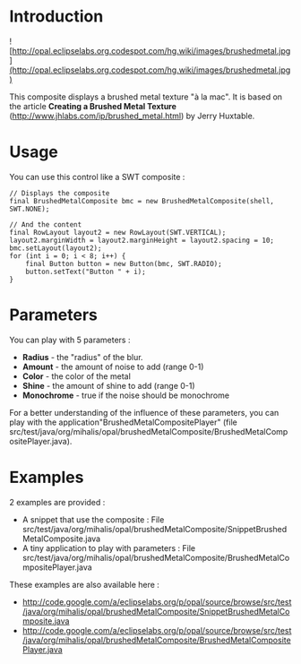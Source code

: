 # Introduction #

![http://opal.eclipselabs.org.codespot.com/hg.wiki/images/brushedmetal.jpg](http://opal.eclipselabs.org.codespot.com/hg.wiki/images/brushedmetal.jpg)

This composite displays a brushed metal texture "à la mac". It is based on the article **Creating a Brushed Metal Texture** (http://www.jhlabs.com/ip/brushed_metal.html) by Jerry Huxtable.

# Usage #

You can use this control like a SWT composite :

```
// Displays the composite
final BrushedMetalComposite bmc = new BrushedMetalComposite(shell, SWT.NONE);

// And the content
final RowLayout layout2 = new RowLayout(SWT.VERTICAL);
layout2.marginWidth = layout2.marginHeight = layout2.spacing = 10;
bmc.setLayout(layout2);
for (int i = 0; i < 8; i++) {
    final Button button = new Button(bmc, SWT.RADIO);
    button.setText("Button " + i);
}
```

# Parameters #

You can play with 5 parameters :
  * **Radius** - the "radius" of the blur.
  * **Amount** - the amount of noise to add (range 0-1)
  * **Color** - the color of the metal
  * **Shine** - the amount of shine to add (range 0-1)
  * **Monochrome** - true if the noise should be monochrome

For a better understanding of the influence of these parameters, you can play with the application"BrushedMetalCompositePlayer" (file src/test/java/org/mihalis/opal/brushedMetalComposite/BrushedMetalCompositePlayer.java).

# Examples #

2 examples are provided :
  * A snippet that use the composite : File src/test/java/org/mihalis/opal/brushedMetalComposite/SnippetBrushedMetalComposite.java
  * A tiny application to play with parameters : File src/test/java/org/mihalis/opal/brushedMetalComposite/BrushedMetalCompositePlayer.java

These examples are also available here :
  * http://code.google.com/a/eclipselabs.org/p/opal/source/browse/src/test/java/org/mihalis/opal/brushedMetalComposite/SnippetBrushedMetalComposite.java
  * http://code.google.com/a/eclipselabs.org/p/opal/source/browse/src/test/java/org/mihalis/opal/brushedMetalComposite/BrushedMetalCompositePlayer.java